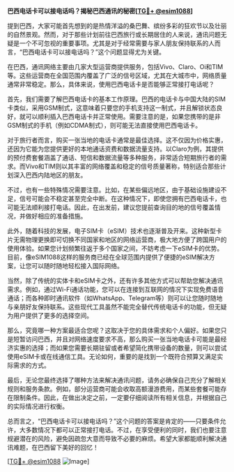 **巴西电话卡可以接电话吗？揭秘巴西通讯的秘密[[TG💪+ @esim1088](https://t.me/s/esim1088)]**

提到巴西，大家可能首先想到的是热情洋溢的桑巴舞、缤纷多彩的狂欢节以及壮丽的自然景观。然而，对于那些计划前往巴西旅行或长期居住的人来说，通讯问题无疑是一个不可忽视的重要事项。尤其是对于经常需要与家人朋友保持联系的人而言，“巴西电话卡可以接电话吗？”这个问题显得尤为关键。

在巴西，通讯网络主要由几家大型运营商提供服务，包括Vivo、Claro、Oi和TIM等。这些运营商在全国范围内覆盖了广泛的信号区域，尤其在大城市中，网络质量通常非常稳定。那么，具体来说，使用巴西电话卡是否能够正常接打电话呢？

首先，我们需要了解巴西电话卡的基本工作原理。巴西的电话卡与中国大陆的SIM卡类似，采用GSM制式，这意味着只要您的手机支持这一制式，并且解锁状态良好，就可以顺利插入巴西电话卡并正常使用。需要注意的是，如果您携带的是非GSM制式的手机（例如CDMA制式），则可能无法直接使用巴西电话卡。

对于旅行者而言，购买一张当地的电话卡通常是最佳选择。这不仅因为价格实惠，还因为它能为您提供更好的本地通话资费和数据流量支持。以Claro为例，其提供的预付费套餐涵盖了通话、短信和数据流量等多种服务，非常适合短期旅行者的需求。而Vivo和TIM则以其丰富的网络覆盖和稳定的信号质量著称，特别适合那些计划深入巴西内陆地区的朋友。

不过，也有一些特殊情况需要注意。比如，在某些偏远地区，由于基础设施建设不足，信号可能会不稳定甚至完全中断。在这种情况下，即使您拥有巴西电话卡，也可能无法顺利接打电话。因此，在出发前，建议您提前查询目的地的信号覆盖情况，并做好相应的准备措施。

此外，随着科技的发展，电子SIM卡（eSIM）技术也逐渐普及开来。这种新型卡片无需物理更换即可切换不同国家和地区的网络运营商，极大地方便了跨国用户的使用体验。如果您计划频繁往返于多个国家之间，不妨考虑一下eSIM卡的优势。目前，像eSIM1088这样的服务商已经在全球范围内提供了便捷的eSIM解决方案，让您可以随时随地轻松接入国际网络。

当然，除了传统的实体卡和eSIM卡之外，还有许多其他方式可以帮助您解决通讯需求。例如，通过Wi-Fi通话功能，您可以在连接到互联网的情况下实现免费语音通话；而各种即时通讯软件（如WhatsApp、Telegram等）则可以让您随时随地与亲朋好友保持联系。这些现代工具虽然不能完全替代传统电话卡的功能，但无疑为用户提供了更多的选择空间。

那么，究竟哪一种方案最适合您呢？这取决于您的具体需求和个人偏好。如果您只是短暂访问巴西，并且对网络速度要求不高，那么购买一张当地电话卡可能是最经济实惠的选择；而如果您需要长期驻留或者希望简化携带设备的数量，则可以尝试使用eSIM卡或在线通信工具。无论如何，重要的是找到一个既符合预算又满足实际需求的方式。

最后，无论您最终选择了哪种方法来解决通讯问题，请务必确保自己充分了解相关规则和服务条款。例如，部分运营商可能会收取高额漫游费用，而某些套餐可能存在限制条件。因此，在做出决定之前，一定要仔细阅读所有相关信息，并根据自己的实际情况进行权衡。

总而言之，“巴西电话卡可以接电话吗？”这个问题的答案是肯定的——只要条件允许，大多数情况下都可以正常接打电话。不过，在享受便利的同时，我们也要注意规避潜在的风险，避免因疏忽大意而导致不必要的麻烦。希望大家都能顺利解决通讯难题，在巴西留下美好的回忆！

[[TG💪+ @esim1088](https://t.me/s/esim1088) ![Image](https://i.postimg.cc/4NQfJmqS/Snipaste-2025-05-13-00-14-12.png)]